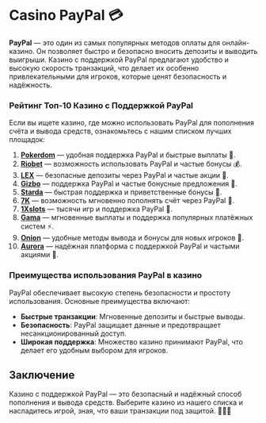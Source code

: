 # Casino PayPal 💳

**PayPal** — это один из самых популярных методов оплаты для онлайн-казино. Он позволяет быстро и безопасно вносить депозиты и выводить выигрыши. Казино с поддержкой PayPal предлагают удобство и высокую скорость транзакций, что делает их особенно привлекательными для игроков, которые ценят безопасность и надёжность.

### Рейтинг Топ-10 Казино с Поддержкой PayPal

Если вы ищете казино, где можно использовать PayPal для пополнения счёта и вывода средств, ознакомьтесь с нашим списком лучших площадок:

1. **[Pokerdom](https://brandplay.link/4k77v2yx)** — удобная поддержка PayPal и быстрые выплаты 🎲.
2. **[Riobet](https://brandplay.link/7xBLTPyj)** — возможность использовать PayPal и частые бонусы 💰.
3. **[LEX](https://brandplay.link/zW4hdDFV)** — безопасные депозиты через PayPal и частые акции 🎉.
4. **[Gizbo](https://brandplay.link/bprXw4YV)** — поддержка PayPal и частые бонусные предложения 🎁.
5. **[Starda](https://brandplay.link/fB7xwRFL)** — быстрая поддержка и приветственные бонусы 🎈.
6. **[7K](https://brandplay.link/BvQyFShp)** — возможность мгновенно пополнять счёт через PayPal 🎯.
7. **[1Xslots](https://brandplay.link/hSB1khtr)** — тысячи игр и поддержка PayPal 🌟.
8. **[Gama](https://brandplay.link/j6NMKsDz)** — мгновенные выплаты и поддержка популярных платёжных систем ⚡.
9. **[Onion](https://brandplay.link/zBGRVpQ9)** — удобные методы вывода и бонусы для новых игроков 🎰.
10. **[Aurora](https://10trafic-stat2.com/click/668546556bcc6313411604bd/6766/13032/subaccount)** — надёжная платформа с поддержкой PayPal и частыми акциями 💎.

### Преимущества использования PayPal в казино

PayPal обеспечивает высокую степень безопасности и простоту использования. Основные преимущества включают:
- **Быстрые транзакции**: Мгновенные депозиты и быстрые выводы.
- **Безопасность**: PayPal защищает данные и предотвращает несанкционированный доступ.
- **Широкая поддержка**: Множество казино принимают PayPal, что делает его удобным выбором для игроков.

## Заключение

Казино с поддержкой PayPal — это безопасный и надёжный способ пополнения и вывода средств. Выберите казино из нашего списка и насладитесь игрой, зная, что ваши транзакции под защитой. 🎉🎰💸
